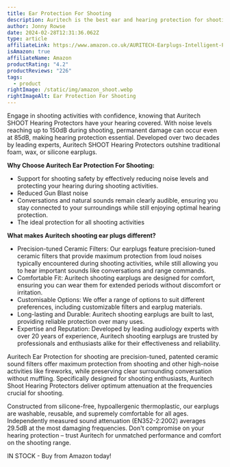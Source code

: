 ```yaml
---
title: Ear Protection For Shooting
description: Auritech is the best ear and hearing protection for shooting
author: Jonny Rowse
date: 2024-02-28T12:31:36.062Z
type: article
affiliateLink: https://www.amazon.co.uk/AURITECH-Earplugs-Intelligent-Protection-shooting/dp/B06XHK1LVX?maas=maas_adg_F54FC9572F114A1B9F5EB90C2E8D607C_afap_abs&ref_=aa_maas&tag=maas
isAmazon: true
affiliateName: Amazon
productRating: "4.2"
productReviews: "226"
tags:
  - product
rightImage: /static/img/amazon_shoot.webp
rightImageAlt: Ear Protection For Shooting
---
```

Engage in shooting activities with confidence, knowing that Auritech SHOOT Hearing Protectors have your hearing covered. With noise levels reaching up to 150dB during shooting, permanent damage can occur even at 85dB, making hearing protection essential. Developed over two decades by leading experts, Auritech SHOOT Hearing Protectors outshine traditional foam, wax, or silicone earplugs.

**Why Choose Auritech Ear Protection For Shooting:**

* Support for shooting safety by effectively reducing noise levels and protecting your hearing during shooting activities.
* Reduced Gun Blast noise
* Conversations and natural sounds remain clearly audible, ensuring you stay connected to your surroundings while still enjoying optimal hearing protection.
* The ideal protection for all shooting activities

**What makes Auritech shooting ear plugs different?**

* Precision-tuned Ceramic Filters: Our earplugs feature precision-tuned ceramic filters that provide maximum protection from loud noises typically encountered during shooting activities, while still allowing you to hear important sounds like conversations and range commands.
* Comfortable Fit: Auritech shooting earplugs are designed for comfort, ensuring you can wear them for extended periods without discomfort or irritation.
* Customisable Options: We offer a range of options to suit different preferences, including customizable filters and earplug materials.
* Long-lasting and Durable: Auritech shooting earplugs are built to last, providing reliable protection over many uses.
* Expertise and Reputation: Developed by leading audiology experts with over 20 years of experience, Auritech shooting earplugs are trusted by professionals and enthusiasts alike for their effectiveness and reliability.

Auritech Ear Protection for shooting are precision-tuned, patented ceramic sound filters offer maximum protection from shooting and other high-noise activities like fireworks, while preserving clear surrounding conversation without muffling. Specifically designed for shooting enthusiasts, Auritech Shoot Hearing Protectors deliver optimum attenuation at the frequencies crucial for shooting.

Constructed from silicone-free, hypoallergenic thermoplastic, our earplugs are washable, reusable, and supremely comfortable for all ages. Independently measured sound attenuation (EN352-2:2002) averages 29.5dB at the most damaging frequencies. Don't compromise on your hearing protection – trust Auritech for unmatched performance and comfort on the shooting range.

IN STOCK - Buy from Amazon today!
